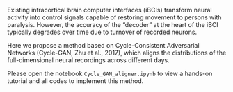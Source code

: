 Existing intracortical brain computer interfaces (iBCIs) transform neural activity into control signals capable of restoring movement to persons with paralysis. However, the accuracy of the “decoder” at the heart of the iBCI typically degrades over time due to turnover of recorded neurons. 

Here we propose a method based on Cycle-Consistent Adversarial Networks (Cycle-GAN, Zhu et al., 2017), which aligns the distributions of the full-dimensional neural recordings across different days. 

Please open the notebook `Cycle_GAN_aligner.ipynb` to view a hands-on tutorial and all codes to implement this method.
